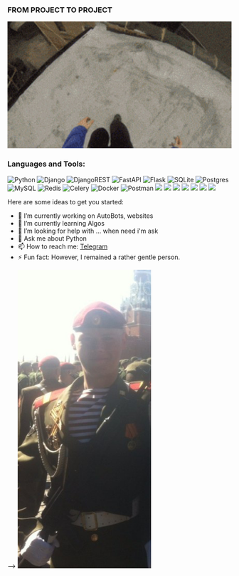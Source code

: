 ### FROM PROJECT TO PROJECT
<img src="./6Ky2.gif" width="1000"/>

### Languages and Tools:
![Python](https://img.shields.io/badge/python-3670A0?style=for-the-badge&logo=python&logoColor=ffdd54)
![Django](https://img.shields.io/badge/django-%23092E20.svg?style=for-the-badge&logo=django&logoColor=white)
![DjangoREST](https://img.shields.io/badge/DJANGO-REST-ff1709?style=for-the-badge&logo=django&logoColor=white&color=ff1709&labelColor=gray)
![FastAPI](https://img.shields.io/badge/FastAPI-005571?style=for-the-badge&logo=fastapi)
![Flask](https://img.shields.io/badge/flask-%23000.svg?style=for-the-badge&logo=flask&logoColor=white)
![SQLite](https://img.shields.io/badge/sqlite-%2307405e.svg?style=for-the-badge&logo=sqlite&logoColor=white)
![Postgres](https://img.shields.io/badge/postgres-%23316192.svg?style=for-the-badge&logo=postgresql&logoColor=white)
![MySQL](https://img.shields.io/badge/MySQL-005C84?style=for-the-badge&logo=mysql&logoColor=white)
![Redis](https://img.shields.io/badge/redis-%23DD0031.svg?&style=for-the-badge&logo=redis&logoColor=white)
![Celery](https://img.shields.io/badge/celery-%2337814A.svg?&style=for-the-badge&logo=celery&logoColor=white)
![Docker](https://img.shields.io/badge/docker-%230db7ed.svg?style=for-the-badge&logo=docker&logoColor=white)
![Postman](https://img.shields.io/badge/Postman-FF6C37?style=for-the-badge&logo=postman&logoColor=white)
<img src="https://img.shields.io/badge/Telegram-7FFD4?style=for-the-badge&logo=Telegram&logoColor=black"/>
<img src="https://img.shields.io/badge/Telegraph-7FFD4?style=for-the-badge&logo=Telegraph&logoColor=black"/>
<img src="https://img.shields.io/badge/Telethon-7FFD4?style=for-the-badge&logo=Telegram&logoColor=black"/>
<img src="https://img.shields.io/badge/Pyrogram-7FFD4?style=for-the-badge&logo=Telegram&logoColor=black"/>
<img src="https://img.shields.io/badge/aiogram-7FFD4?style=for-the-badge&logo=aiogram&logoColor=black"/>
<img src="https://img.shields.io/badge/aiohttp-3670A0?style=for-the-badge&logo=aiohttp&logoColor=black"/>
<img src="https://img.shields.io/badge/openai-%23DD0031?style=for-the-badge&logo=openai&logoColor=black"/>


Here are some ideas to get you started:

- 🔭 I’m currently working on AutoBots, websites
- 🌱 I’m currently learning Algos
- 🤔 I’m looking for help with ... when need i'm ask
- 💬 Ask me about Python
- 📫 How to reach me: [Telegram](link=https://t.me/Sudokuh)
- ⚡ Fun fact: However, I remained a rather gentle person.

-->
<img src="./Scre.jpg" width="300"/>


